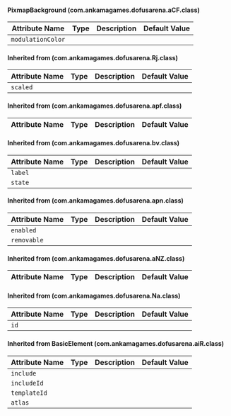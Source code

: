 #### PixmapBackground (com.ankamagames.dofusarena.aCF.class)

| Attribute Name | Type | Description | Default Value |
|-----|----|---|---|
|``modulationColor``|        |        |
#### Inherited from  (com.ankamagames.dofusarena.Rj.class)

| Attribute Name | Type | Description | Default Value |
|-----|----|---|---|
|``scaled``|        |        |
#### Inherited from  (com.ankamagames.dofusarena.apf.class)

| Attribute Name | Type | Description | Default Value |
|-----|----|---|---|
#### Inherited from  (com.ankamagames.dofusarena.bv.class)

| Attribute Name | Type | Description | Default Value |
|-----|----|---|---|
|``label``|        |        |
|``state``|        |        |
#### Inherited from  (com.ankamagames.dofusarena.apn.class)

| Attribute Name | Type | Description | Default Value |
|-----|----|---|---|
|``enabled``|        |        |
|``removable``|        |        |
#### Inherited from  (com.ankamagames.dofusarena.aNZ.class)

| Attribute Name | Type | Description | Default Value |
|-----|----|---|---|
#### Inherited from  (com.ankamagames.dofusarena.Na.class)

| Attribute Name | Type | Description | Default Value |
|-----|----|---|---|
|``id``|        |        |
#### Inherited from BasicElement (com.ankamagames.dofusarena.aiR.class)

| Attribute Name | Type | Description | Default Value |
|-----|----|---|---|
|``include``|        |        |
|``includeId``|        |        |
|``templateId``|        |        |
|``atlas``|        |        |

